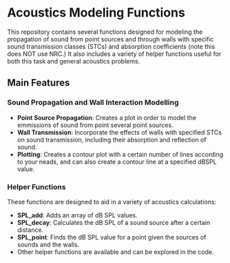 # Acoustics Modeling Functions

This repository contains several functions designed for modeling the propagation of sound from point sources and through walls with specific sound transmission classes (STCs) and absorption coefficients (note this does NOT use NRC.) It also includes a variety of helper functions useful for both this task and general acoustics problems.

## Main Features

### Sound Propagation and Wall Interaction Modelling
- **Point Source Propagation**: Creates a plot in order to model the emmissions of sound from point several point sources.
- **Wall Transmission**: Incorporate the effects of walls with specified STCs on sound transmission, including their absorption and reflection of sound.
- **Plotting**: Creates a contour plot with a certain number of lines according to your neads, and can also create a contour line at a specified dBSPL value.

### Helper Functions
These functions are designed to aid in a variety of acoustics calculations:
- **SPL_add**: Adds an array of dB SPL values.
- **SPL_decay**: Calculates the dB SPL of a sound source after a certain distance.
- **SPL_point**: Finds the dB SPL value for a point given the sources of sounds and the walls.
- Other helper functions are available and can be explored in the code.
  
